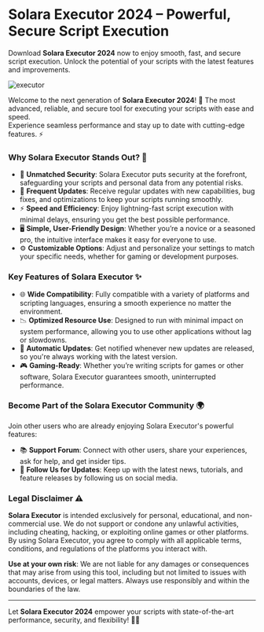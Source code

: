 # Solara Executor 2024 – Powerful, Secure Script Execution  
Download **Solara Executor 2024** now to enjoy smooth, fast, and secure script execution. Unlock the potential of your scripts with the latest features and improvements.

![executor](https://github.com/user-attachments/assets/ad781a88-ae9a-4f45-ac26-5d586922dfa1)


Welcome to the next generation of **Solara Executor 2024**! 🚀 The most advanced, reliable, and secure tool for executing your scripts with ease and speed.  
Experience seamless performance and stay up to date with cutting-edge features. ⚡️

### Why Solara Executor Stands Out? 🤩

- 🔐 **Unmatched Security**: Solara Executor puts security at the forefront, safeguarding your scripts and personal data from any potential risks.
- 🔄 **Frequent Updates**: Receive regular updates with new capabilities, bug fixes, and optimizations to keep your scripts running smoothly.
- ⚡ **Speed and Efficiency**: Enjoy lightning-fast script execution with minimal delays, ensuring you get the best possible performance.
- 🖥️ **Simple, User-Friendly Design**: Whether you’re a novice or a seasoned pro, the intuitive interface makes it easy for everyone to use.
- ⚙️ **Customizable Options**: Adjust and personalize your settings to match your specific needs, whether for gaming or development purposes.

### Key Features of Solara Executor ✨

- 🌐 **Wide Compatibility**: Fully compatible with a variety of platforms and scripting languages, ensuring a smooth experience no matter the environment.
- 📉 **Optimized Resource Use**: Designed to run with minimal impact on system performance, allowing you to use other applications without lag or slowdowns.
- 🔔 **Automatic Updates**: Get notified whenever new updates are released, so you're always working with the latest version.
- 🎮 **Gaming-Ready**: Whether you’re writing scripts for games or other software, Solara Executor guarantees smooth, uninterrupted performance.

### Become Part of the Solara Executor Community 🌍

Join other users who are already enjoying Solara Executor's powerful features:

- 📚 **Support Forum**: Connect with other users, share your experiences, ask for help, and get insider tips.
- 📱 **Follow Us for Updates**: Keep up with the latest news, tutorials, and feature releases by following us on social media.

### Legal Disclaimer ⚠️

**Solara Executor** is intended exclusively for personal, educational, and non-commercial use. We do not support or condone any unlawful activities, including cheating, hacking, or exploiting online games or other platforms. By using Solara Executor, you agree to comply with all applicable terms, conditions, and regulations of the platforms you interact with.

**Use at your own risk**: We are not liable for any damages or consequences that may arise from using this tool, including but not limited to issues with accounts, devices, or legal matters. Always use responsibly and within the boundaries of the law.

---

Let **Solara Executor 2024** empower your scripts with state-of-the-art performance, security, and flexibility! 🚀🔐
